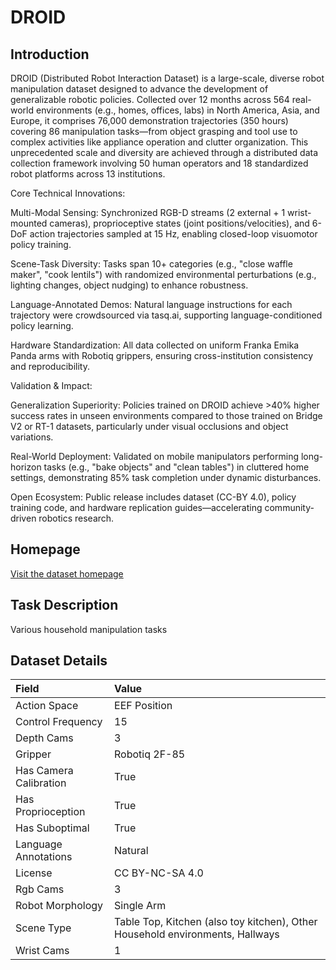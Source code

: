 # DROID


## Introduction

DROID (Distributed Robot Interaction Dataset) is a large-scale, diverse robot manipulation dataset designed to advance the development of generalizable robotic policies. Collected over 12 months across 564 real-world environments (e.g., homes, offices, labs) in North America, Asia, and Europe, it comprises 76,000 demonstration trajectories (350 hours) covering 86 manipulation tasks—from object grasping and tool use to complex activities like appliance operation and clutter organization. This unprecedented scale and diversity are achieved through a distributed data collection framework involving 50 human operators and 18 standardized robot platforms across 13 institutions.

Core Technical Innovations:

Multi-Modal Sensing: Synchronized RGB-D streams (2 external + 1 wrist-mounted cameras), proprioceptive states (joint positions/velocities), and 6-DoF action trajectories sampled at 15 Hz, enabling closed-loop visuomotor policy training.

Scene-Task Diversity: Tasks span 10+ categories (e.g., "close waffle maker", "cook lentils") with randomized environmental perturbations (e.g., lighting changes, object nudging) to enhance robustness.

Language-Annotated Demos: Natural language instructions for each trajectory were crowdsourced via tasq.ai, supporting language-conditioned policy learning.

Hardware Standardization: All data collected on uniform Franka Emika Panda arms with Robotiq grippers, ensuring cross-institution consistency and reproducibility.

Validation & Impact:

Generalization Superiority: Policies trained on DROID achieve >40% higher success rates in unseen environments compared to those trained on Bridge V2 or RT-1 datasets, particularly under visual occlusions and object variations.

Real-World Deployment: Validated on mobile manipulators performing long-horizon tasks (e.g., "bake objects" and "clean tables") in cluttered home settings, demonstrating 85% task completion under dynamic disturbances.

Open Ecosystem: Public release includes dataset (CC-BY 4.0), policy training code, and hardware replication guides—accelerating community-driven robotics research.



## Homepage

[Visit the dataset homepage](https://droid-dataset.github.io/)


## Task Description

Various household manipulation tasks


## Dataset Details

| Field                            | Value                    |
|:---------------------------------|:-------------------------|
| Action Space                     | EEF Position           |
| Control Frequency                     | 15           |
| Depth Cams                     | 3           |
| Gripper                     | Robotiq 2F-85           |
| Has Camera Calibration                     | True           |
| Has Proprioception                     | True           |
| Has Suboptimal                     | True           |
| Language Annotations                     | Natural           |
| License                     | CC BY-NC-SA 4.0           |
| Rgb Cams                     | 3           |
| Robot Morphology                     | Single Arm           |
| Scene Type                     | Table Top, Kitchen (also toy kitchen), Other Household environments, Hallways           |
| Wrist Cams                     | 1           |



